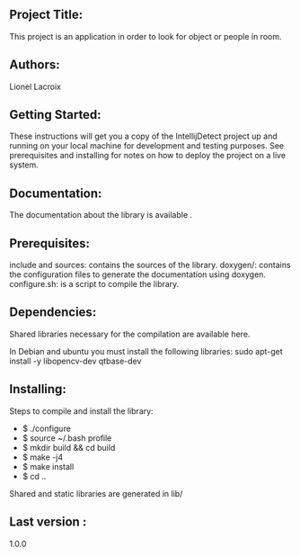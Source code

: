 Project Title:
-------------
This project is an application in order to look for object or people in room.



Authors:
--------
Lionel Lacroix 



Getting Started:
----------------
These instructions will get you a copy of the IntellijDetect project up and running on your local machine for development and testing purposes. See prerequisites and installing for notes on how to deploy the project on a live system.




Documentation:
--------------
The documentation about the library is available .



Prerequisites:
---------------

include and sources: contains the sources of the library.
doxygen/: contains the configuration files to generate the documentation using doxygen.
configure.sh: is a script to compile the library.


Dependencies:
-------------

Shared libraries necessary for the compilation are available here.

In Debian and ubuntu you must install the following libraries:
sudo apt-get install -y libopencv-dev qtbase-dev

Installing:
-----------
Steps to compile and install the library:

* $ ./configure
* $ source ~/.bash profile
* $ mkdir build && cd build
* $ make -j4
* $ make install
* $ cd ..

Shared and static libraries are generated in lib/


Last version :
-------------
1.0.0
